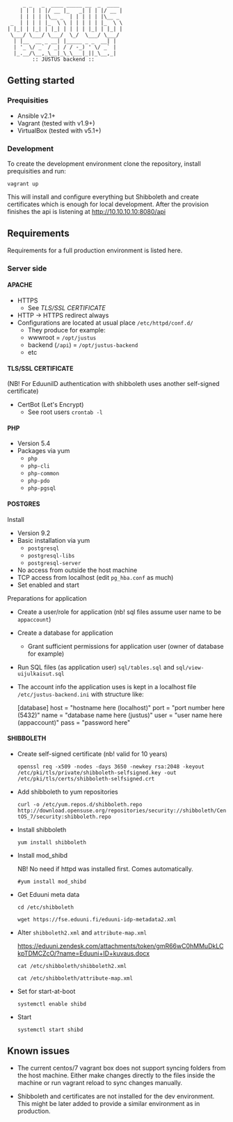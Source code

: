          _ _   _  ____ _____ __  _  ____  
        | | | | |/ __ |_   _| | | |/ __ | 
        | | | | |\__ _  | | | | | |\__ _  
     _  | | | | |_  \ \ | | | | | |_  \ \ 
    | |_| | |_| | |_| | | | | |_| | |_| | 
     \___/ \___/ \___/  \_/  \___/ \___/  
      | |__  __ _ __| |_____ _ _  __| |   
      | '_ \/ _` / _| / / -_) ' \/ _` |   
      |_.__/\__,_\__|_\_\___|_||_\__,_|   
            :: JUSTUS backend ::          

## Getting started

### Prequisities
* Ansible v2.1+
* Vagrant (tested with v1.9+)
* VirtualBox (tested with v5.1+)

### Development
To create the development environment clone the repository, install prequisities and run:

```vagrant up```

This will install and configure everything but Shibboleth and create certificates which is enough for local development.
After the provision finishes the api is listening at http://10.10.10.10:8080/api

## Requirements
Requirements for a full production environment is listed here.

### Server side

#### APACHE

* HTTPS 
    * See _TLS/SSL CERTIFICATE_
* HTTP -> HTTPS redirect always
* Configurations are located at usual place `/etc/httpd/conf.d/`
    * They produce for example:
    * wwwroot = `/opt/justus`
    * backend (`/api`) = `/opt/justus-backend`
    * etc


#### TLS/SSL CERTIFICATE

(NB! For EduuniID authentication with shibboleth uses another self-signed certificate)

* CertBot (Let's Encrypt)
    * See root users `crontab -l`


#### PHP

* Version 5.4
* Packages via yum
    * `php`
    * `php-cli`
    * `php-common`
    * `php-pdo`
    * `php-pgsql`


#### POSTGRES

Install
* Version 9.2
* Basic installation via yum
    * `postgresql`
    * `postgresql-libs`
    * `postgresql-server`
* No access from outside the host machine
* TCP access from localhost (edit `pg_hba.conf` as much)
* Set enabled and start

Preparations for application
* Create a user/role for application (nb! sql files assume user name to be `appaccount`)
* Create a database for application
    * Grant sufficient permissions for application user (owner of database for example)
* Run SQL files (as application user) `sql/tables.sql` and `sql/view-uijulkaisut.sql`
* The account info the application uses is kept in a localhost file `/etc/justus-backend.ini` with structure like:

    [database]
    host = "hostname here (localhost)"
    port = "port number here (5432)"
    name = "database name here (justus)"
    user = "user name here (appaccount)"
    pass = "password here"

#### SHIBBOLETH

* Create self-signed certificate (nb! valid for 10 years)

  `openssl req -x509 -nodes -days 3650 -newkey rsa:2048 -keyout /etc/pki/tls/private/shibboleth-selfsigned.key -out /etc/pki/tls/certs/shibboleth-selfsigned.crt`

* Add shibboleth to yum repositories

  `curl -o /etc/yum.repos.d/shibboleth.repo http://download.opensuse.org/repositories/security://shibboleth/CentOS_7/security:shibboleth.repo`

* Install shibboleth

  `yum install shibboleth`

* Install mod_shibd

  NB! No need if httpd was installed first. Comes automatically.

  `#yum install mod_shibd`

* Get Eduuni meta data

  `cd /etc/shibboleth`

  `wget https://fse.eduuni.fi/eduuni-idp-metadata2.xml`

* Alter `shibboleth2.xml` and `attribute-map.xml`

  https://eduuni.zendesk.com/attachments/token/gmR66wC0hMMuDkLCkpTDMCZcO/?name=Eduuni+ID+kuvaus.docx

  `cat /etc/shibboleth/shibboleth2.xml`

  `cat /etc/shibboleth/attribute-map.xml`

* Set for start-at-boot

  `systemctl enable shibd`

* Start

  `systemctl start shibd`

## Known issues
* The current centos/7 vagrant box does not support syncing folders from the host machine. Either make changes directly to the files inside the machine or run vagrant reload to sync changes manually.

* Shibboleth and certificates are not installed for the dev environment. This might be later added to provide a similar environment as in production.
